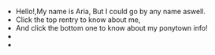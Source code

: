 -  Hello!,My name is Aria, But I could go by any name aswell. 
- Click the top rentry to know about me, 
- And click the bottom one to know about my ponytown info!
- 
- 

<!---
YippzJoy/YippzJoy is a ✨ special ✨ repository because its `README.md` (this file) appears on your GitHub profile.
You can click the Preview link to take a look at your changes.
--->
